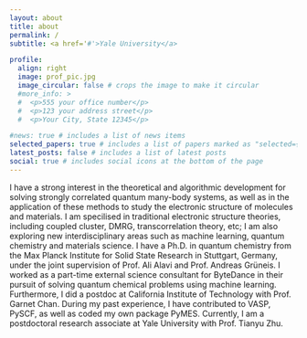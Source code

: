 ```yaml
---
layout: about
title: about
permalink: /
subtitle: <a href='#'>Yale University</a>

profile:
  align: right
  image: prof_pic.jpg
  image_circular: false # crops the image to make it circular
  #more_info: >
  #  <p>555 your office number</p>
  #  <p>123 your address street</p>
  #  <p>Your City, State 12345</p>

#news: true # includes a list of news items
selected_papers: true # includes a list of papers marked as "selected={true}"
latest_posts: false # includes a list of latest posts
social: true # includes social icons at the bottom of the page
---
```


I have a strong interest in the theoretical and algorithmic development for solving
strongly correlated quantum many-body systems, 
as well as in the application of these methods to study the electronic
structure of molecules and materials. I am specilised in traditional electronic structure theories, 
including coupled cluster, DMRG, transcorrelation theory, etc; I am also exploring new 
interdisciplinary areas such as machine learning, quantum chemistry and materials science.
I have a Ph.D. in quantum chemistry from the 
Max Planck Institute for Solid State Research in Stuttgart, Germany, under the joint supervision of
Prof. Ali Alavi and Prof. Andreas Grüneis.
I worked as a part-time external science consultant for ByteDance in their pursuit of solving quantum chemical problems using
machine learning.
Furthermore, I did a postdoc at California Institute of Technology with Prof. Garnet Chan.
During my past experience, I have contributed to 
VASP, PySCF, as well as coded my own package PyMES. 
Currently, I am a postdoctoral research associate at Yale University with Prof. Tianyu Zhu.
